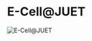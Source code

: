 # E-Cell@JUET
<img src="https://user-images.githubusercontent.com/54352598/118648599-36924b00-b800-11eb-9f65-6ffca7a5892a.jpg" alt="E-Cell@JUET">
